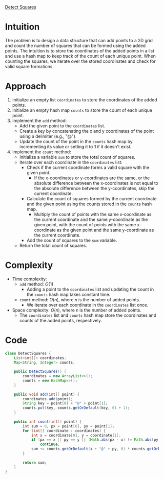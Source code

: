 [Detect Squares](https://leetcode.com/problems/detect-squares/description/)

# Intuition
The problem is to design a data structure that can add points to a 2D grid and count the number of squares that can be formed using the added points. The intuition is to store the coordinates of the added points in a list and use a hash map to keep track of the count of each unique point. When counting the squares, we iterate over the stored coordinates and check for valid square formations.

# Approach
1. Initialize an empty list `coordinates` to store the coordinates of the added points.
2. Initialize an empty hash map `counts` to store the count of each unique point.
3. Implement the `add` method:
   - Add the given point to the `coordinates` list.
   - Create a key by concatenating the x and y coordinates of the point using a delimiter (e.g., "@").
   - Update the count of the point in the `counts` hash map by incrementing its value or setting it to 1 if it doesn't exist.
4. Implement the `count` method:
   - Initialize a variable `sum` to store the total count of squares.
   - Iterate over each coordinate in the `coordinates` list:
     - Check if the current coordinate forms a valid square with the given point.
       - If the x-coordinates or y-coordinates are the same, or the absolute difference between the x-coordinates is not equal to the absolute difference between the y-coordinates, skip the current coordinate.
     - Calculate the count of squares formed by the current coordinate and the given point using the counts stored in the `counts` hash map.
       - Multiply the count of points with the same x-coordinate as the current coordinate and the same y-coordinate as the given point, with the count of points with the same x-coordinate as the given point and the same y-coordinate as the current coordinate.
     - Add the count of squares to the `sum` variable.
   - Return the total count of squares.

# Complexity
- Time complexity:
  - `add` method: $O(1)$
    - Adding a point to the `coordinates` list and updating the count in the `counts` hash map takes constant time.
  - `count` method: $O(n)$, where $n$ is the number of added points.
    - We iterate over each coordinate in the `coordinates` list once.
- Space complexity: $O(n)$, where $n$ is the number of added points.
  - The `coordinates` list and `counts` hash map store the coordinates and counts of the added points, respectively.

# Code
```java
class DetectSquares {
    List<int[]> coordinates;
    Map<String, Integer> counts;
    
    public DetectSquares() {
        coordinates = new ArrayList<>();
        counts = new HashMap<>();
    }
    
    public void add(int[] point) {
        coordinates.add(point);
        String key = point[0] + "@" + point[1];
        counts.put(key, counts.getOrDefault(key, 0) + 1);
    }
    
    public int count(int[] point) {
        int sum = 0, px = point[0], py = point[1];
        for (int[] coordinate : coordinates) {
            int x = coordinate[0], y = coordinate[1];
            if (px == x || py == y || (Math.abs(px - x) != Math.abs(py - y)))
                continue;
            sum += counts.getOrDefault(x + "@" + py, 0) * counts.getOrDefault(px + "@" + y, 0);
        }
        
        return sum;
    }
}
```